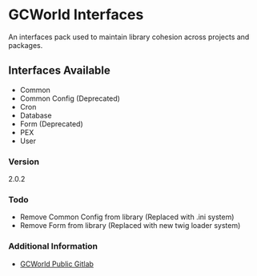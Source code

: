 # GCWorld Interfaces

An interfaces pack used to maintain library cohesion across projects and packages.

## Interfaces Available 

  - Common
  - Common Config (Deprecated) 
  - Cron
  - Database
  - Form (Deprecated)
  - PEX
  - User

### Version
2.0.2

### Todo

  - Remove Common Config from library (Replaced with .ini system)
  - Remove Form from library (Replaced with new twig loader system)

### Additional Information

* [GCWorld Public Gitlab](https://gitlab.konghack.com/groups/GCWorld)
